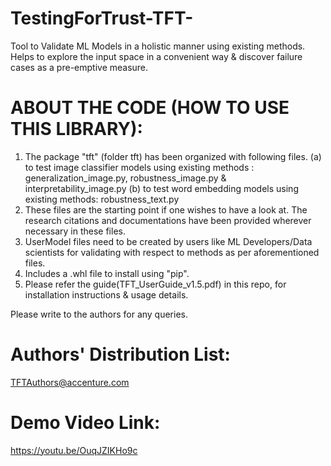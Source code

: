 # TestingForTrust-TFT-
Tool to Validate ML Models in a holistic manner using existing methods. Helps to explore the input space in a convenient way & discover failure cases as a pre-emptive measure.
# ABOUT THE CODE (HOW TO USE THIS LIBRARY):
1. The package "tft" (folder tft) has been organized with following files.
(a) to test image classifier models using existing methods : generalization_image.py, robustness_image.py & interpretability_image.py 
(b) to test word embedding models using existing methods: robustness_text.py
2. These files are the starting point if one wishes to have a look at. The research citations and documentations have been provided wherever necessary in these files. 
3. UserModel files need to be created by users like ML Developers/Data scientists for validating with respect to methods as per aforementioned files.
4. Includes a .whl file to install using "pip".
5. Please refer the guide(TFT_UserGuide_v1.5.pdf) in this repo, for installation instructions & usage details.

Please write to the authors for any queries.
# Authors' Distribution List:
TFTAuthors@accenture.com
# Demo Video Link:
https://youtu.be/OuqJZIKHo9c

